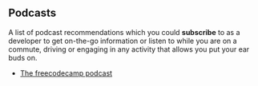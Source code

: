 ## Podcasts

A list of podcast recommendations which you could **subscribe** to as a developer to get on-the-go information or listen to while you are on a commute, 
driving or engaging in any activity that allows you put your ear buds on.


- [The freecodecamp podcast](https://freecodecamp.libsyn.com/)
